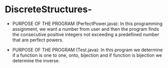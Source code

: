 # DiscreteStructures-

 * PURPOSE OF THE PROGRAM (PerfectPower.java): In this programming assignment, we want a number from user and then the program finds the consecutive positive integers not exceeding a predefined number that are perfect powers. 
 
 * PURPOSE OF THE PROGRAM (Test.java): In this program we determine if a function is one to one, onto, bijection and if function is bijection we determine the inverse.
